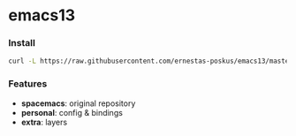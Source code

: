# emacs13

### Install

```bash
curl -L https://raw.githubusercontent.com/ernestas-poskus/emacs13/master/install | bash
```
### Features

- **spacemacs**: original repository
- **personal**: config & bindings
- **extra**: layers
